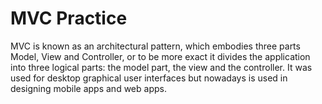 # MVC Practice
MVC is known as an architectural pattern, which embodies three parts Model, View and Controller, or to be more exact it divides the application into three logical parts: the model part, the view and the controller. It was used for desktop graphical user interfaces but nowadays is used in designing mobile apps and web apps.
